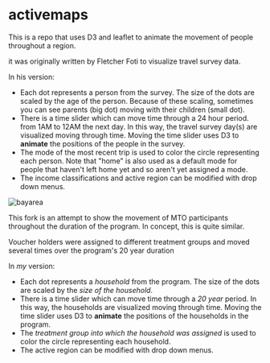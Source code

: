 activemaps
========

This is a repo that uses D3 and leaflet to animate the movement of people throughout a region.

it was originally written by Fletcher Foti to visualize travel survey data. 

In his version:

* Each dot represents a person from the survey.  The size of the dots are scaled by the age of the person.  Because of these scaling, sometimes you can see parents (big dot) moving with their children (small dot).
* There is a time slider which can move time through a 24 hour period. from 1AM to 12AM the next day.  In this way, the travel survey day(s) are visualized moving through time.  Moving the time slider uses D3 to **animate** the positions of the people in the survey.
* The mode of the most recent trip is used to color the circle representing each person.  Note that "home" is also used as a default mode for people that haven't left home yet and so aren't yet assigned a mode.
* The income classifications and active region can be modified with drop down menus.

![bayarea](https://raw.github.com/fscottfoti/batsmaps/master/images/bayarea.jpg)



This fork is an attempt to show the movement of MTO participants throughout the duration of the program.
In concept, this is quite similar. 

Voucher holders were assigned to different treatment groups and moved several times over the program's 20 year duration


In *my* version:

* Each dot represents a *household* from the program.  The size of the dots are scaled by the *size of the household*.
* There is a time slider which can move time through a *20 year* period. In this way, the households are visualized moving through time.  Moving the time slider uses D3 to **animate** the positions of the households in the program.
* The *treatment group into which the household was assigned* is used to color the circle representing each household.  
* The active region can be modified with drop down menus.